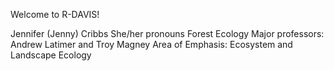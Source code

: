 Welcome to R-DAVIS! 

Jennifer (Jenny) Cribbs
She/her pronouns
Forest Ecology 
Major professors: Andrew Latimer and Troy Magney
Area of Emphasis: Ecosystem and Landscape Ecology